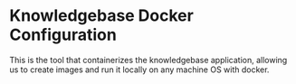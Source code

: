 # Knowledgebase Docker Configuration
This is the tool that containerizes the knowledgebase application, allowing us to create images and run it locally on any machine OS with docker.
